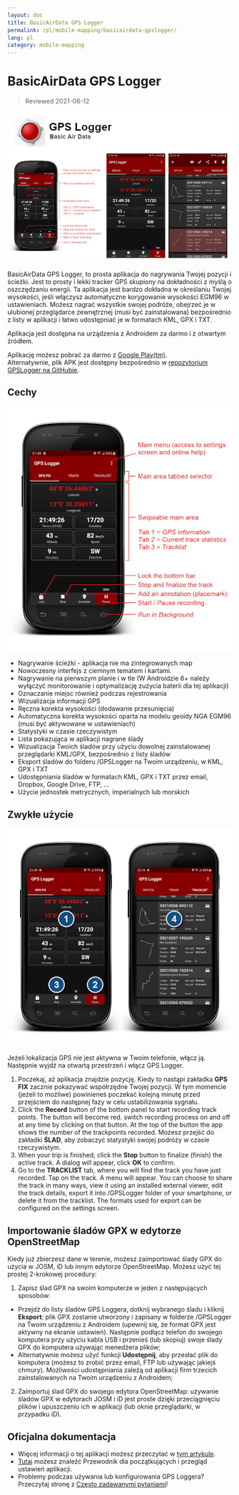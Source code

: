 ```yaml
---
layout: doc
title: BasicAirData GPS Logger
permalink: /pl/mobile-mapping/basicairdata-gpslogger/
lang: pl
category: mobile-mapping
---
```


BasicAirData GPS Logger
=======================

> Reviewed 2021-06-12

![BasicAirData-GPSLogger-002][]

BasicAirData GPS Logger, to prosta aplikacja do nagrywania Twojej pozycji i ścieżki. Jest to prosty i lekki tracker GPS skupiony na dokładności z myślą o oszczędzaniu energii. Ta aplikacja jest bardzo dokładna w określaniu Twojej wysokości, jeśli włączysz automatyczne korygowanie wysokości EGM96 w ustawieniach. Możesz nagrać wszystkie swojej podróże, obejrzeć je w ulubionej przeglądarce zewnętrznej (musi być zainstalowana) bezpośrednio z listy w aplikacji i łatwo udostępniać je w formatach KML, GPX i TXT.

Aplikacja jest dostępna na urządzenia z Androidem za darmo i z otwartym źródłem.

Aplikację możesz pobrać za darmo z [Google Play(tm)](https://play.google.com/store/apps/details?id=eu.basicairdata.graziano.gpslogger).<br>
Alternatywnie, plik APK jest dostępny bezpośrednio w [repozytorium GPSLogger na GitHubie](https://github.com/BasicAirData/GPSLogger/tree/master/apk).

Cechy
--------

![BasicAirData-GPSLogger-000][]

* Nagrywanie ścieżki - aplikacja nie ma zintegrowanych map
* Nowoczesny interfejs z ciemnym tematem i kartami.
* Nagrywanie na pierwszym planie i w tle (W Androidzie 6+ należy wyłączyć monitorowanie i optymalizację zużycia baterii dla tej aplikacji)
* Oznaczanie miejsc również podczas rejestrowania
* Wizualizacja informacji GPS
* Ręczna korekta wysokości (dodawanie przesunięcia)
* Automatyczna korekta wysokości oparta na modelu geoidy NGA EGM96 (musi być aktywowane w ustawieniach)
* Statystyki w czasie rzeczywistym
* Lista pokazująca w aplikacji nagrane ślady
* Wizualizacja Twoich śladów przy użyciu dowolnej zainstalowanej przeglądarki KML/GPX, bezpośrednio z listy śladów
* Eksport śladów do folderu /GPSLogger na Twoim urządzeniu, w KML, GPX i TXT
* Udostępniania śladów w formatach KML, GPX i TXT przez email, Dropbox, Google Drive, FTP, ...
* Użycie jednostek metrycznych, imperialnych lub morskich

Zwykłe użycie
-----------

![BasicAirData-GPSLogger-001][]

Jeżeli lokalizacja GPS nie jest aktywna w Twoim telefonie, włącz ją. Następnie wyjdź na otwartą przestrzeń i włącz GPS Logger.

1. Poczekaj, aż aplikacja znajdzie pozycję. Kiedy to nastąpi zakładka __GPS FIX__ zacznie pokazywać współrzędne Twojej pozycji. W tym momencie (jeżeli to możliwe) powinieneś poczekać kolejną minutę przed przejściem do następnej fazy w celu ustabilizowania sygnału.
2. Click the __Record__ button of the bottom panel to start recording track points. The button will become red. switch recording process on and off at any time by clicking on that button. At the top of the button the app shows the number of the trackpoints recorded.
Możesz przejść do zakładki __ŚLAD__, aby zobaczyć statystyki swojej podróży w czasie rzeczywistym.
3. When your trip is finished, click the __Stop__ button to finalize (finish) the active track. A dialog will appear, click __OK__ to confirm.
4. Go to the __TRACKLIST__ tab, where you will find the track you have just recorded. Tap on the track. A menu will appear. You can choose to share the track in many ways, view it using an installed external viewer, edit the track details, export it into /GPSLogger folder of your smartphone, or delete it from the tracklist. The formats used for export can be configured on the settings screen.

Importowanie śladów GPX w edytorze OpenStreetMap
--------------------------------------------

Kiedy już zbierzesz dane w terenie, możesz zaimportować ślady GPX do użycia w JOSM, iD lub innym edytorze OpenStreetMap.
Możesz użyć tej prostej 2-krokowej procedury:

1. Zapisz ślad GPX na swoim komputerze w jeden z następujących sposobów:
* Przejdź do listy śladów GPS Loggera, dotknij wybranego śladu i kliknij __Eksport__; plik GPX zostanie utworzony i zapisany w folderze /GPSLogger na Twoim urządzeniu z Androidem (upewnij się, że format GPX jest aktywny na ekranie ustawień). Następnie podłącz telefon do swojego komputera przy użyciu kabla USB i przenieś (lub skopiuj) swoje ślady GPX do komputera używając menedżera plików;
* Alternatywnie możesz użyć funkcji __Udostępnij__, aby przesłać plik do komputera (możesz to zrobić przez email, FTP lub używając jakiejś chmury). Możliwości udostępniania zależą od aplikacji firm trzecich zainstalowanych na Twoim urządzeniu z Androidem;
2. Zaimportuj ślad GPX do swojego edytora OpenStreetMap: używanie śladów GPX w edytorach JOSM i iD jest proste dzięki przeciągnięciu plików i upuszczeniu ich w aplikacji (lub oknie przeglądarki, w przypadku iD).

Oficjalna dokumentacja
----------------------

- Więcej informacji o tej aplikacji możesz przeczytać w [tym artykule](http://www.basicairdata.eu/projects/android/android-gps-logger/).<br>
- [Tutaj](http://www.basicairdata.eu/projects/android/android-gps-logger/getting-started-guide-for-gps-logger/) możesz znaleźć Przewodnik dla początkujących i przegląd ustawień aplikacji.<br>
- Problemy podczas używania lub konfigurowania GPS Loggera? Przeczytaj stronę z [Często zadawanymi pytaniami](https://github.com/BasicAirData/GPSLogger/blob/master/readme.md#frequently-asked-questions)!

[BasicAirData-GPSLogger-002]:  /images/mobile-mapping/basicairdata-gpslogger_002.en.jpg
[BasicAirData-GPSLogger-000]:  /images/mobile-mapping/basicairdata-gpslogger_000.en.jpg
[BasicAirData-GPSLogger-001]:  /images/mobile-mapping/basicairdata-gpslogger_001.en.jpg